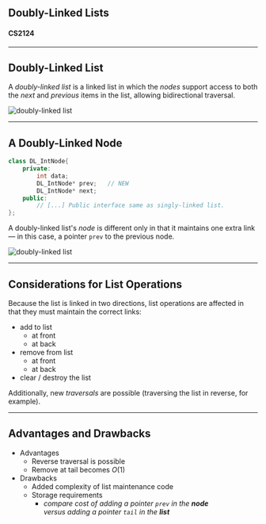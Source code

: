 ## Doubly-Linked Lists

#### CS2124

---

## Doubly-Linked List

A _doubly-linked list_ is a linked list in which the _nodes_ support access to both the _next_ and _previous_ items in the list, allowing bidirectional traversal.


![doubly-linked list](https://cdn.rawgit.com/jcausey-astate/CS2124_lecture_notes/master/assets/images/LinkedList/Doubly-Linked_List.svg)

---

## A Doubly-Linked Node

```cpp
class DL_IntNode{
    private:
        int data;
        DL_IntNode* prev;   // NEW
        DL_IntNode* next;
    public:
        // [...] Public interface same as singly-linked list.
};
```

A doubly-linked list's _node_ is different only in that it maintains one extra link &mdash; in this case, a pointer `prev` to the previous node.

![doubly-linked list](https://cdn.rawgit.com/jcausey-astate/CS2124_lecture_notes/master/assets/images/LinkedList/Doubly-Linked_List.svg)


---

## Considerations for List Operations

Because the list is linked in two directions, list operations are affected in that they must maintain the correct links:

* add to list
    - at front
    - at back
* remove from list
    - at front
    - at back
* clear / destroy the list

Additionally, new _traversals_ are possible (traversing the list in reverse, for example).

---

## Advantages and Drawbacks

* Advantages
    - Reverse traversal is possible
    - Remove at tail becomes $O(1)$
* Drawbacks
    - Added complexity of list maintenance code
    - Storage requirements
        + _compare cost of adding a pointer `prev` in the **node** <br /> versus adding a pointer `tail` in the **list**_